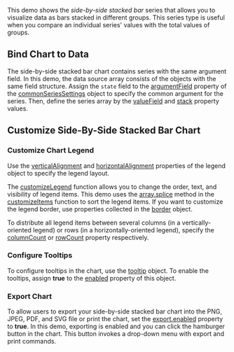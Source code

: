 This demo shows the _side-by-side stacked bar_ series that allows you to visualize data as bars stacked in different groups. This series type is useful when you compare an individual series' values with the total values of groups.

## Bind Chart to Data

The side-by-side stacked bar chart contains series with the same argument field. In this demo, the data source array consists of the objects with the same field structure. Assign the `state` field to the [argumentField](/Documentation/ApiReference/UI_Components/dxChart/Configuration/commonSeriesSettings/#argumentField) property of the [commonSeriesSettings](/Documentation/ApiReference/UI_Components/dxChart/Configuration/commonSeriesSettings/) object to specify the common argument for the series. Then, define the series array by the [valueField](/Documentation/ApiReference/UI_Components/dxChart/Configuration/series/#valueField) and [stack](/Documentation/ApiReference/UI_Components/dxChart/Configuration/series/#stack) property values. 

## Customize Side-By-Side Stacked Bar Chart

### Customize Chart Legend 

Use the [verticalAlignment](/Documentation/ApiReference/UI_Components/dxChart/Configuration/legend/#verticalAlignment) and [horizontalAlignment](/Documentation/ApiReference/UI_Components/dxChart/Configuration/legend/#horizontalAlignment) properties of the legend object to specify the legend layout. 

The [customizeLegend](/Documentation/ApiReference/UI_Components/dxChart/Configuration/legend/#customizeItems) function allows you to change the order, text, and visibility of legend items. This demo uses the [array.splice](https://developer.mozilla.org/ru/docs/Web/JavaScript/Reference/Global_Objects/Array/splice) method in the [customizeItems]() function to sort the legend items. If you want to customize the legend border, use properties collected in the [border](/Documentation/ApiReference/UI_Components/dxChart/Configuration/legend/border) object. 

To distribute all legend items between several columns (in a vertically-oriented legend) or rows (in a horizontally-oriented legend), specify the [columnCount](/Documentation/ApiReference/UI_Components/dxChart/Configuration/legend/#columnCount) or [rowCount](/Documentation/ApiReference/UI_Components/dxChart/Configuration/legend/#rowCount) property respectively.

### Configure Tooltips

To configure tooltips in the chart, use the [tooltip](/Documentation/ApiReference/UI_Components/dxChart/Configuration/tooltip/) object. To enable the tooltips, assign **true** to the [enabled](/Documentation/ApiReference/UI_Components/dxChart/Configuration/tooltip/#enabled) property of this object. 

### Export Chart

To allow users to export your side-by-side stacked bar chart into the PNG, JPEG, PDF, and SVG file or print the chart, set the [export.enabled](/Documentation/ApiReference/UI_Components/dxChart/Configuration/export/#enabled) property to **true**. In this demo, exporting is enabled and you can click the hamburger button in the chart. This button invokes a drop-down menu with export and print commands.
